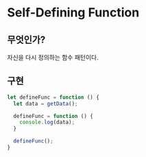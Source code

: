 # Self-Defining Function

## 무엇인가?

자신을 다시 정의하는 함수 패턴이다.

## 구현

``` javascript
let defineFunc = function () {
  let data = getData();

  defineFunc = function () {
    console.log(data);
  }

  defineFunc();
}
```